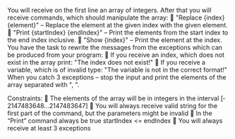 You will receive on the first line an array of integers. After that you will receive commands, which should
manipulate the array:
 "Replace {index} {element}" – Replace the element at the given index with the given element.
 "Print {startIndex} {endIndex}" – Print the elements from the start index to the end index inclusive.
 "Show {index}" – Print the element at the index.
You have the task to rewrite the messages from the exceptions which can be produced from your program:
 If you receive an index, which does not exist in the array print:
"The index does not exist!"
 If you receive a variable, which is of invalid type:
"The variable is not in the correct format!"
When you catch 3 exceptions – stop the input and print the elements of the array separated with ", ".

Constraints:
 The elements of the array will be in integers in the interval [‐2147483648...2147483647]
 You will always receive valid string for the first part of the command, but the parameters might be invalid
 In the “Print” command always be true startIndex <= endIndex
 You will always receive at least 3 exceptions
